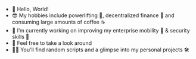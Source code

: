 - 👋 Hello, World!
- 😎 My hobbies include powerlifting 💪, decentralized finance 💸 and consuming large amounts of coffee ☕
- 🌱 I’m currently working on improving my enterprise mobility 📱 & security skills 🔐
- 👀 Feel free to take a look around
- 👨‍💻 You'll find random scripts and a glimpse into my personal projects 🛠️
